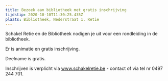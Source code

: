 ```yaml
---
title: Bezoek aan bibliotheek met gratis inschrijving
tijdstip: 2020-10-10T11:30:25.435Z
plaats: Bibliotheek, Nederstraat 1, Retie
---
```

Schakel Retie en de Bibliotheek nodigen je uit voor een rondleiding in de bibliotheek. 

Er is animatie en gratis inschrijving.

Deelname is gratis.

Inschrijven is verplicht via www.schakelretie.be - contact of via tel nr 0497 244 701.